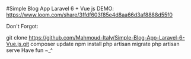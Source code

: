 #Simple Blog App Laravel 6 + Vue js
DEMO:
https://www.loom.com/share/3ffdf603f85e4d8aa66d3af8888d55f0



Don't Forgot:

git clone https://github.com/Mahmoud-Italy/Simple-Blog-App-Laravel-6-Vue.js.git
composer update
npm install
php artisan migrate
php artisan serve
Have fun ~_^
